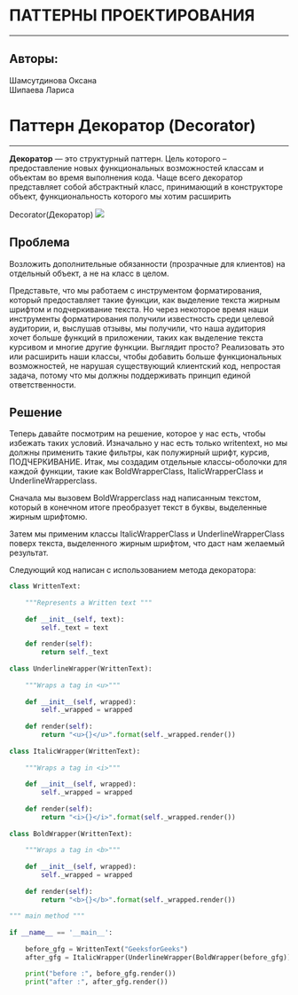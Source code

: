 ПАТТЕРНЫ ПРОЕКТИРОВАНИЯ
=======================

* * *

Авторы:
-------

Шамсутдинова Оксана  
Шипаева Лариса

Паттерн Декоратор (Decorator)
=============================

* * *

**Декоратор** — это структурный паттерн. Цель которого – предоставление новых функциональных возможностей классам и объектам во время выполнения кода. Чаще всего декоратор представляет собой абстрактный класс, принимающий в конструкторе объект, функциональность которого мы хотим расширить  

Decorator(Декоратор) ![](https://pythonru.com/wp-content/uploads/2020/09/rukovodstvo-po-dekoratoram-python.png)

Проблема
--------

Возложить дополнительные обязанности (прозрачные для клиентов) на отдельный объект, а не на класс в целом.

Представьте, что мы работаем с инструментом форматирования, который предоставляет такие функции, как выделение текста жирным шрифтом и подчеркивание текста. Но через некоторое время наши инструменты форматирования получили известность среди целевой аудитории, и, выслушав отзывы, мы получили, что наша аудитория хочет больше функций в приложении, таких как выделение текста курсивом и многие другие функции.
Выглядит просто? Реализовать это или расширить наши классы, чтобы добавить больше функциональных возможностей, не нарушая существующий клиентский код, непростая задача, потому что мы должны поддерживать принцип единой ответственности.

Решение
--------

Теперь давайте посмотрим на решение, которое у нас есть, чтобы избежать таких условий. Изначально у нас есть только writentext, но мы должны применить такие фильтры, как полужирный шрифт, курсив, ПОДЧЕРКИВАНИЕ. Итак, мы создадим отдельные классы-оболочки для каждой функции, такие как BoldWrapperClass, ItalicWrapperClass и UnderlineWrapperclass.

Сначала мы вызовем BoldWrapperclass над написанным текстом, который в конечном итоге преобразует текст в буквы, выделенные жирным шрифтомю.

Затем мы применим классы ItalicWrapperClass и UnderlineWrapperClass поверх текста, выделенного жирным шрифтом, что даст нам желаемый результат.

Следующий код написан с использованием метода декоратора:
```python
class WrittenText:
 
    """Represents a Written text """
 
    def __init__(self, text):
        self._text = text
 
    def render(self):
        return self._text
 
class UnderlineWrapper(WrittenText):
 
    """Wraps a tag in <u>"""
 
    def __init__(self, wrapped):
        self._wrapped = wrapped
 
    def render(self):
        return "<u>{}</u>".format(self._wrapped.render())
 
class ItalicWrapper(WrittenText):
 
    """Wraps a tag in <i>"""
 
    def __init__(self, wrapped):
        self._wrapped = wrapped
 
    def render(self):
        return "<i>{}</i>".format(self._wrapped.render())
 
class BoldWrapper(WrittenText):
 
    """Wraps a tag in <b>"""
 
    def __init__(self, wrapped):
        self._wrapped = wrapped
 
    def render(self):
        return "<b>{}</b>".format(self._wrapped.render())
 
""" main method """
 
if __name__ == '__main__':
 
    before_gfg = WrittenText("GeeksforGeeks")
    after_gfg = ItalicWrapper(UnderlineWrapper(BoldWrapper(before_gfg)))
 
    print("before :", before_gfg.render())
    print("after :", after_gfg.render())
```

